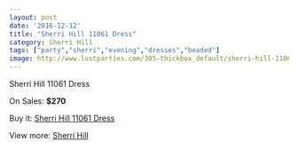 ```yaml
---
layout: post
date: '2016-12-12'
title: "Sherri Hill 11061 Dress"
category: Sherri Hill
tags: ["party","sherri","evening","dresses","beaded"]
image: http://www.lustparties.com/305-thickbox_default/sherri-hill-11061-dress.jpg
---
```

Sherri Hill 11061 Dress

On Sales: **$270**
<a href="https://www.lustparties.com/en/sherri-hill/111-sherri-hill-11061-dress.html"><amp-img layout="responsive" width="600" height="600" src="//www.lustparties.com/305-thickbox_default/sherri-hill-11061-dress.jpg" alt="Sherri Hill 11061 Dress 0" /></a>
<a href="https://www.lustparties.com/en/sherri-hill/111-sherri-hill-11061-dress.html"><amp-img layout="responsive" width="600" height="600" src="//www.lustparties.com/306-thickbox_default/sherri-hill-11061-dress.jpg" alt="Sherri Hill 11061 Dress 1" /></a>

Buy it: [Sherri Hill 11061 Dress](https://www.lustparties.com/en/sherri-hill/111-sherri-hill-11061-dress.html "Sherri Hill 11061 Dress")

View more: [Sherri Hill](https://www.lustparties.com/en/2-sherri-hill "Sherri Hill")